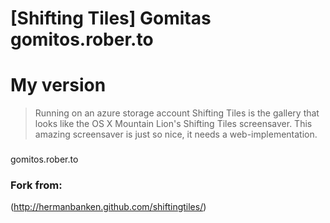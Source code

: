 [Shifting Tiles] Gomitas gomitos.rober.to
=============
# My version
> Running on an azure storage account
> Shifting Tiles is the gallery that looks like the OS X Mountain Lion's Shifting Tiles screensaver. This amazing screensaver is just so nice, it needs a web-implementation.
###
gomitos.rober.to
### Fork from:

(http://hermanbanken.github.com/shiftingtiles/)
